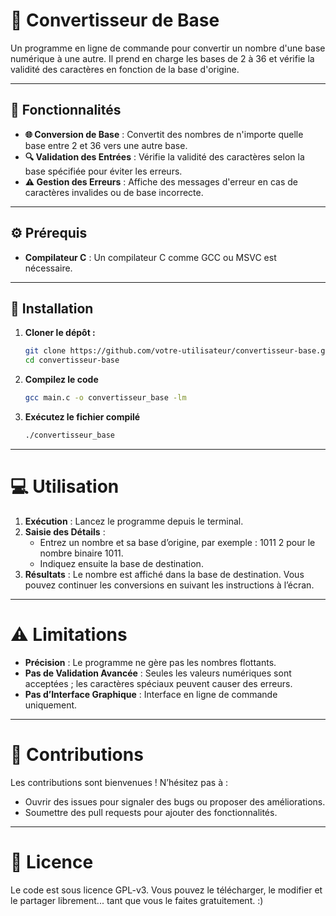 # 🔄 Convertisseur de Base

Un programme en ligne de commande pour convertir un nombre d'une base numérique à une autre. Il prend en charge les bases de 2 à 36 et vérifie la validité des caractères en fonction de la base d'origine.

---

## 📝 Fonctionnalités

- **🌐 Conversion de Base** : Convertit des nombres de n'importe quelle base entre 2 et 36 vers une autre base.
- **🔍 Validation des Entrées** : Vérifie la validité des caractères selon la base spécifiée pour éviter les erreurs.
- **⚠️ Gestion des Erreurs** : Affiche des messages d'erreur en cas de caractères invalides ou de base incorrecte.

---

## ⚙️ Prérequis

- **Compilateur C** : Un compilateur C comme GCC ou MSVC est nécessaire.

---

## 🚀 Installation

1. **Cloner le dépôt :**
   ```bash
   git clone https://github.com/votre-utilisateur/convertisseur-base.git
   cd convertisseur-base
   ```
2. **Compilez le code**
   ```bash
   gcc main.c -o convertisseur_base -lm
   ```
3. **Exécutez le fichier compilé**
   ```bash
   ./convertisseur_base
   ```

---

# 💻 Utilisation

1. **Exécution** : Lancez le programme depuis le terminal.
2. **Saisie des Détails** :
   - Entrez un nombre et sa base d’origine, par exemple : 1011 2 pour le nombre binaire 1011.
   - Indiquez ensuite la base de destination.
3. **Résultats** : Le nombre est affiché dans la base de destination. Vous pouvez continuer les conversions en suivant les instructions à l’écran.

---

# ⚠️ Limitations

- **Précision** : Le programme ne gère pas les nombres flottants.
- **Pas de Validation Avancée** : Seules les valeurs numériques sont acceptées ; les caractères spéciaux peuvent causer des erreurs.
- **Pas d’Interface Graphique** : Interface en ligne de commande uniquement.

---

# 🤝 Contributions

Les contributions sont bienvenues ! N’hésitez pas à :
- Ouvrir des issues pour signaler des bugs ou proposer des améliorations.
- Soumettre des pull requests pour ajouter des fonctionnalités.

---

# 📄 Licence

Le code est sous licence GPL-v3. Vous pouvez le télécharger, le modifier et le partager librement... tant que vous le faites gratuitement. :)
